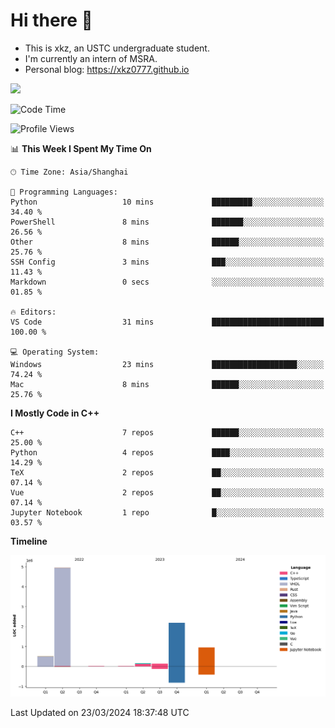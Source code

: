 # Hi there :wave:

- This is xkz, an USTC undergraduate student.
- I'm currently an intern of MSRA.
- Personal blog: <https://xkz0777.github.io>

<img src="http://github-profile-summary-cards.vercel.app/api/cards/stats?username=xkz0777">

<!--START_SECTION:waka-->
![Code Time](http://img.shields.io/badge/Code%20Time-342%20hrs%2057%20mins-blue)

![Profile Views](http://img.shields.io/badge/Profile%20Views-12-blue)

📊 **This Week I Spent My Time On** 

```text
🕑︎ Time Zone: Asia/Shanghai

💬 Programming Languages: 
Python                   10 mins             █████████░░░░░░░░░░░░░░░░   34.40 % 
PowerShell               8 mins              ███████░░░░░░░░░░░░░░░░░░   26.56 % 
Other                    8 mins              ██████░░░░░░░░░░░░░░░░░░░   25.76 % 
SSH Config               3 mins              ███░░░░░░░░░░░░░░░░░░░░░░   11.43 % 
Markdown                 0 secs              ░░░░░░░░░░░░░░░░░░░░░░░░░   01.85 % 

🔥 Editors: 
VS Code                  31 mins             █████████████████████████   100.00 % 

💻 Operating System: 
Windows                  23 mins             ███████████████████░░░░░░   74.24 % 
Mac                      8 mins              ██████░░░░░░░░░░░░░░░░░░░   25.76 % 
```

**I Mostly Code in C++** 

```text
C++                      7 repos             ██████░░░░░░░░░░░░░░░░░░░   25.00 % 
Python                   4 repos             ████░░░░░░░░░░░░░░░░░░░░░   14.29 % 
TeX                      2 repos             ██░░░░░░░░░░░░░░░░░░░░░░░   07.14 % 
Vue                      2 repos             ██░░░░░░░░░░░░░░░░░░░░░░░   07.14 % 
Jupyter Notebook         1 repo              █░░░░░░░░░░░░░░░░░░░░░░░░   03.57 % 
```



**Timeline**

![Lines of Code chart](https://raw.githubusercontent.com/xkz0777/xkz0777/master/assets/bar_graph.png)


 Last Updated on 23/03/2024 18:37:48 UTC
<!--END_SECTION:waka-->
